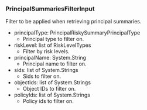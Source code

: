 ### PrincipalSummariesFilterInput
Filter to be applied when retrieving principal summaries.

- principalType: PrincipalRiskySummaryPrincipalType
  - Principal type to filter on.
- riskLevel: list of RiskLevelTypes
  - Filter by risk levels.
- principalName: System.String
  - Principal name to filter on.
- sids: list of System.Strings
  - Sids to filter on.
- objectIds: list of System.Strings
  - Object IDs to filter on.
- policyIds: list of System.Strings
  - Policy ids to filter on.
